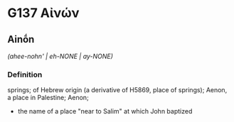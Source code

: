 # G137 Αἰνών

## Ainṓn

_(ahee-nohn' | eh-NONE | ay-NONE)_

### Definition

springs; of Hebrew origin (a derivative of H5869, place of springs); Aenon, a place in Palestine; Aenon; 

- the name of a place &quot;near to Salim&quot; at which John baptized
